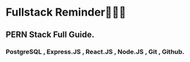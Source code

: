 # Fullstack Reminder👨🏻‍💻
## PERN Stack Full Guide.
### PostgreSQL , Express.JS , React.JS , Node.JS , Git , Github.

